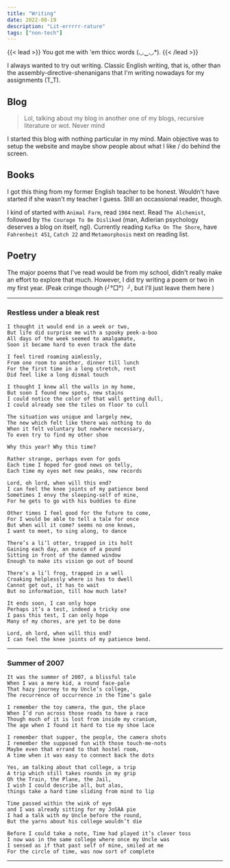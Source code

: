 ```yaml
---
title: "Writing"
date: 2022-08-19
description: "Lit-errrrr-rature"
tags: ["non-tech"]
---
```


{{< lead >}}
You got me with 'em thicc words (◡‿◡*).
{{< /lead >}}

I always wanted to try out writing. Classic English writing, that is, other than the assembly-directive-shenanigans that I'm writing nowadays for my assignments (T_T).

## Blog

>Lol, talking about my blog in another one of my blogs, recursive literature or wot. Never mind

I started this blog with nothing particular in my mind. Main objective was to setup the website and maybe show people about what I like / do behind the screen.

## Books

I got this thing from my former English teacher to be honest. Wouldn't have started if she wasn't my teacher I guess. Still an occassional reader, though.

I kind of started with `Animal Farm`, read `1984` next. Read `The Alchemist`, followed by `The Courage To Be Disliked` (man, Adlerian psychology deserves a blog on itself, ngl). Currently reading `Kafka On The Shore`, have `Fahrenheit 451`, `Catch 22` and `Metamorphosis` next on reading list.

## Poetry

The major poems that I've read would be from my school, didn't really make an effort to explore that much. However, I did try writing a poem or two in my first year. (Peak cringe though (╯°□°）╯, but I'll just leave them here )

---

### Restless under a bleak rest

```shell
I thought it would end in a week or two,
But life did surprise me with a spooky peek-a-boo
All days of the week seemed to amalgamate,
Soon it became hard to even track the date

I feel tired roaming aimlessly,
From one room to another, dinner till lunch
For the first time in a long stretch, rest
Did feel like a long dismal touch

I thought I knew all the walls in my home,
But soon I found new spots, new stains
I could notice the color of that wall getting dull,
I could already see the tiles on floor to cull

The situation was unique and largely new,
The new which felt like there was nothing to do
When it felt voluntary but nowhere necessary,
To even try to find my other shoe

Why this year? Why this time?

Rather strange, perhaps even for gods
Each time I hoped for good news on telly,
Each time my eyes met new peaks, new records

Lord, oh lord, when will this end?
I can feel the knee joints of my patience bend
Sometimes I envy the sleeping-self of mine,
For he gets to go with his buddies to dine

Other times I feel good for the future to come,
For I would be able to tell a tale for once
But when will it come? seems no one knows,
I want to meet, to sing along, to dance

There’s a li’l otter, trapped in its holt
Gaining each day, an ounce of a pound
Sitting in front of the damned window
Enough to make its vision go out of bound

There’s a li’l frog, trapped in a well
Croaking helplessly where is has to dwell
Cannot get out, it has to wait
But no information, till how much late?

It ends soon, I can only hope
Perhaps it’s a test, indeed a tricky one
I pass this test, I can only hope
Many of my chores, are yet to be done

Lord, oh lord, when will this end?
I can feel the knee joints of my patience bend.
```

---

### Summer of 2007

```shell
It was the summer of 2007, a blissful tale
When I was a mere kid, a round face-pale
That hazy journey to my Uncle’s college,
The recurrence of occurrence in the Time’s gale

I remember the toy camera, the gun, the place
When I’d run across those roads to have a race
Though much of it is lost from inside my cranium,
The age when I found it hard to tie my shoe lace

I remember that supper, the people, the camera shots
I remember the supposed fun with those touch-me-nots
Maybe even that errand to that hostel room,
A time when it was easy to connect back the dots

Yes, am talking about that college, a trip
A trip which still takes rounds in my grip
Oh the Train, the Plane, the Jail,
I wish I could describe all, but alas,
things take a hard time sliding from mind to lip

Time passed within the wink of eye
and I was already sitting for my JoSAA pie
I had a talk with my Uncle before the round,
But the yarns about his college wouldn’t die

Before I could take a note, Time had played it’s clever toss
I now was in the same college where once my Uncle was
I sensed as if that past self of mine, smiled at me
For the circle of time, was now sort of complete
```

---
